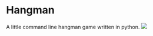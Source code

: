 # Hangman
A little command line hangman game written in python.
<img src="https://cdn-icons-png.flaticon.com/512/7431/7431997.png"/>
